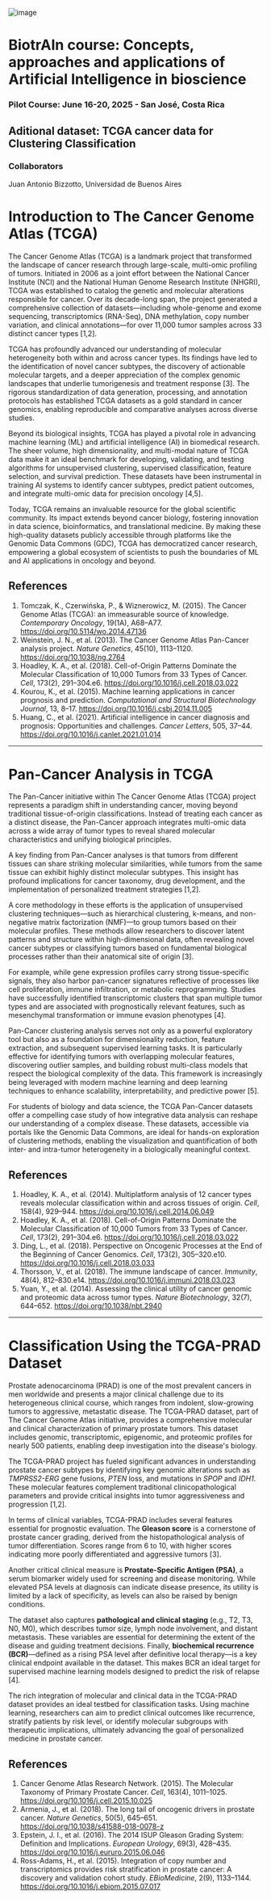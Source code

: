 ![image](https://github.com/user-attachments/assets/c8f408d4-3f11-4c67-a3b6-7c4442f410e3)

# BiotrAIn course: Concepts, approaches and applications of Artificial Intelligence in bioscience

### Pilot Course: June 16-20, 2025 - San José, Costa Rica

## Aditional dataset: TCGA cancer data for Clustering Classification

### Collaborators

Juan Antonio Bizzotto, Universidad de Buenos Aires

# Introduction to The Cancer Genome Atlas (TCGA)

The Cancer Genome Atlas (TCGA) is a landmark project that transformed the landscape of cancer research through large-scale, multi-omic profiling of tumors. Initiated in 2006 as a joint effort between the National Cancer Institute (NCI) and the National Human Genome Research Institute (NHGRI), TCGA was established to catalog the genetic and molecular alterations responsible for cancer. Over its decade-long span, the project generated a comprehensive collection of datasets—including whole-genome and exome sequencing, transcriptomics (RNA-Seq), DNA methylation, copy number variation, and clinical annotations—for over 11,000 tumor samples across 33 distinct cancer types [1,2].

TCGA has profoundly advanced our understanding of molecular heterogeneity both within and across cancer types. Its findings have led to the identification of novel cancer subtypes, the discovery of actionable molecular targets, and a deeper appreciation of the complex genomic landscapes that underlie tumorigenesis and treatment response [3]. The rigorous standardization of data generation, processing, and annotation protocols has established TCGA datasets as a gold standard in cancer genomics, enabling reproducible and comparative analyses across diverse studies.

Beyond its biological insights, TCGA has played a pivotal role in advancing machine learning (ML) and artificial intelligence (AI) in biomedical research. The sheer volume, high dimensionality, and multi-modal nature of TCGA data make it an ideal benchmark for developing, validating, and testing algorithms for unsupervised clustering, supervised classification, feature selection, and survival prediction. These datasets have been instrumental in training AI systems to identify cancer subtypes, predict patient outcomes, and integrate multi-omic data for precision oncology [4,5].

Today, TCGA remains an invaluable resource for the global scientific community. Its impact extends beyond cancer biology, fostering innovation in data science, bioinformatics, and translational medicine. By making these high-quality datasets publicly accessible through platforms like the Genomic Data Commons (GDC), TCGA has democratized cancer research, empowering a global ecosystem of scientists to push the boundaries of ML and AI applications in oncology and beyond.

## References

1.  Tomczak, K., Czerwińska, P., & Wiznerowicz, M. (2015). The Cancer Genome Atlas (TCGA): an immeasurable source of knowledge. *Contemporary Oncology*, 19(1A), A68–A77. https://doi.org/10.5114/wo.2014.47136
2.  Weinstein, J. N., et al. (2013). The Cancer Genome Atlas Pan-Cancer analysis project. *Nature Genetics*, 45(10), 1113–1120. https://doi.org/10.1038/ng.2764
3.  Hoadley, K. A., et al. (2018). Cell-of-Origin Patterns Dominate the Molecular Classification of 10,000 Tumors from 33 Types of Cancer. *Cell*, 173(2), 291–304.e6. https://doi.org/10.1016/j.cell.2018.03.022
4.  Kourou, K., et al. (2015). Machine learning applications in cancer prognosis and prediction. *Computational and Structural Biotechnology Journal*, 13, 8–17. https://doi.org/10.1016/j.csbj.2014.11.005
5.  Huang, C., et al. (2021). Artificial intelligence in cancer diagnosis and prognosis: Opportunities and challenges. *Cancer Letters*, 505, 37–44. https://doi.org/10.1016/j.canlet.2021.01.014

---

# Pan-Cancer Analysis in TCGA

The Pan-Cancer initiative within The Cancer Genome Atlas (TCGA) project represents a paradigm shift in understanding cancer, moving beyond traditional tissue-of-origin classifications. Instead of treating each cancer as a distinct disease, the Pan-Cancer approach integrates multi-omic data across a wide array of tumor types to reveal shared molecular characteristics and unifying biological principles.

A key finding from Pan-Cancer analyses is that tumors from different tissues can share striking molecular similarities, while tumors from the same tissue can exhibit highly distinct molecular subtypes. This insight has profound implications for cancer taxonomy, drug development, and the implementation of personalized treatment strategies [1,2].

A core methodology in these efforts is the application of unsupervised clustering techniques—such as hierarchical clustering, k-means, and non-negative matrix factorization (NMF)—to group tumors based on their molecular profiles. These methods allow researchers to discover latent patterns and structure within high-dimensional data, often revealing novel cancer subtypes or classifying tumors based on fundamental biological processes rather than their anatomical site of origin [3].

For example, while gene expression profiles carry strong tissue-specific signals, they also harbor pan-cancer signatures reflective of processes like cell proliferation, immune infiltration, or metabolic reprogramming. Studies have successfully identified transcriptomic clusters that span multiple tumor types and are associated with prognostically relevant features, such as mesenchymal transformation or immune evasion phenotypes [4].

Pan-Cancer clustering analysis serves not only as a powerful exploratory tool but also as a foundation for dimensionality reduction, feature extraction, and subsequent supervised learning tasks. It is particularly effective for identifying tumors with overlapping molecular features, discovering outlier samples, and building robust multi-class models that respect the biological complexity of the data. This framework is increasingly being leveraged with modern machine learning and deep learning techniques to enhance scalability, interpretability, and predictive power [5].

For students of biology and data science, the TCGA Pan-Cancer datasets offer a compelling case study of how integrative data analysis can reshape our understanding of a complex disease. These datasets, accessible via portals like the Genomic Data Commons, are ideal for hands-on exploration of clustering methods, enabling the visualization and quantification of both inter- and intra-tumor heterogeneity in a biologically meaningful context.

## References

1.  Hoadley, K. A., et al. (2014). Multiplatform analysis of 12 cancer types reveals molecular classification within and across tissues of origin. *Cell*, 158(4), 929–944. https://doi.org/10.1016/j.cell.2014.06.049
2.  Hoadley, K. A., et al. (2018). Cell-of-Origin Patterns Dominate the Molecular Classification of 10,000 Tumors from 33 Types of Cancer. *Cell*, 173(2), 291–304.e6. https://doi.org/10.1016/j.cell.2018.03.022
3.  Ding, L., et al. (2018). Perspective on Oncogenic Processes at the End of the Beginning of Cancer Genomics. *Cell*, 173(2), 305–320.e10. https://doi.org/10.1016/j.cell.2018.03.033
4.  Thorsson, V., et al. (2018). The immune landscape of cancer. *Immunity*, 48(4), 812–830.e14. https://doi.org/10.1016/j.immuni.2018.03.023
5.  Yuan, Y., et al. (2014). Assessing the clinical utility of cancer genomic and proteomic data across tumor types. *Nature Biotechnology*, 32(7), 644–652. https://doi.org/10.1038/nbt.2940

---

# Classification Using the TCGA-PRAD Dataset

Prostate adenocarcinoma (PRAD) is one of the most prevalent cancers in men worldwide and presents a major clinical challenge due to its heterogeneous clinical course, which ranges from indolent, slow-growing tumors to aggressive, metastatic disease. The TCGA-PRAD dataset, part of The Cancer Genome Atlas initiative, provides a comprehensive molecular and clinical characterization of primary prostate tumors. This dataset includes genomic, transcriptomic, epigenomic, and proteomic profiles for nearly 500 patients, enabling deep investigation into the disease's biology.

The TCGA-PRAD project has fueled significant advances in understanding prostate cancer subtypes by identifying key genomic alterations such as *TMPRSS2-ERG* gene fusions, *PTEN* loss, and mutations in *SPOP* and *IDH1*. These molecular features complement traditional clinicopathological parameters and provide critical insights into tumor aggressiveness and progression [1,2].

In terms of clinical variables, TCGA-PRAD includes several features essential for prognostic evaluation. The **Gleason score** is a cornerstone of prostate cancer grading, derived from the histopathological analysis of tumor differentiation. Scores range from 6 to 10, with higher scores indicating more poorly differentiated and aggressive tumors [3].

Another critical clinical measure is **Prostate-Specific Antigen (PSA)**, a serum biomarker widely used for screening and disease monitoring. While elevated PSA levels at diagnosis can indicate disease presence, its utility is limited by a lack of specificity, as levels can also be raised by benign conditions.

The dataset also captures **pathological and clinical staging** (e.g., T2, T3, N0, M0), which describes tumor size, lymph node involvement, and distant metastasis. These variables are essential for determining the extent of the disease and guiding treatment decisions. Finally, **biochemical recurrence (BCR)**—defined as a rising PSA level after definitive local therapy—is a key clinical endpoint available in the dataset. This makes BCR an ideal target for supervised machine learning models designed to predict the risk of relapse [4].

The rich integration of molecular and clinical data in the TCGA-PRAD dataset provides an ideal testbed for classification tasks. Using machine learning, researchers can aim to predict clinical outcomes like recurrence, stratify patients by risk level, or identify molecular subgroups with therapeutic implications, ultimately advancing the goal of personalized medicine in prostate cancer.

## References

1.  Cancer Genome Atlas Research Network. (2015). The Molecular Taxonomy of Primary Prostate Cancer. *Cell*, 163(4), 1011–1025. https://doi.org/10.1016/j.cell.2015.10.025
2.  Armenia, J., et al. (2018). The long tail of oncogenic drivers in prostate cancer. *Nature Genetics*, 50(5), 645–651. https://doi.org/10.1038/s41588-018-0078-z
3.  Epstein, J. I., et al. (2016). The 2014 ISUP Gleason Grading System: Definition and Implications. *European Urology*, 69(3), 428–435. https://doi.org/10.1016/j.eururo.2015.06.046
4.  Ross-Adams, H., et al. (2015). Integration of copy number and transcriptomics provides risk stratification in prostate cancer: A discovery and validation cohort study. *EBioMedicine*, 2(9), 1133–1144. https://doi.org/10.1016/j.ebiom.2015.07.017
